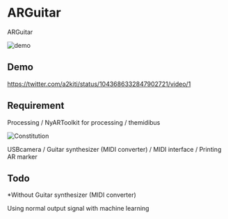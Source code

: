 # ARGuitar
ARGuitar

![demo](https://user-images.githubusercontent.com/41335502/50539923-c43b5480-0bcb-11e9-82c2-6f154925e4d8.png)

## Demo
https://twitter.com/a2kiti/status/1043686332847902721/video/1

## Requirement
Processing / NyARToolkit for processing / themidibus

![Constitution](https://user-images.githubusercontent.com/41335502/50539996-f600eb00-0bcc-11e9-928d-7a63d589f715.png)

USBcamera / Guitar synthesizer (MIDI converter) / MIDI interface / Printing AR marker

## Todo

*Without Guitar synthesizer (MIDI converter)

 Using normal output signal with machine learning
